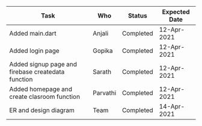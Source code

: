 | Task                                                               | Who       | Status    | Expected Date |
|--------------------------------------------------------------------|-----------|-----------|---------------|
| Added main.dart                 				     | Anjali    | Completed | 12-Apr-2021   |
| Added login page 						     | Gopika    | Completed | 12-Apr-2021   |
| Added signup page and firebase createdata function                 | Sarath    | Completed | 12-Apr-2021   |
| Added homepage and create clasroom function                        | Parvathi  | Completed | 12-Apr-2021   |
|ER and design diagram                                               |Team       | Completed | 14-Apr-2021   |
